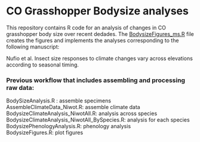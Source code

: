 # CO Grasshopper Bodysize analyses
This repository contains R code for an analysis of changes in CO grasshopper body size over recent dedades. The [BodysizeFigures_ms.R](https://github.com/lbuckley/HopperBodysize/blob/main/BodysizeFigures_ms.R) file creates the figures and implements the analyses corresponding to the following manuscript:

Nufio et al. Insect size responses to climate changes vary across elevations according to seasonal timing.

### Previous workflow that includes assembling and processing raw data:

BodySizeAnalysis.R : assemble specimens  
AssembleClimateData_Niwot.R: assemble climate data   
BodysizeClimateAnalysis_NiwotAll.R: analysis across species  
BodysizeClimateAnalysis_NiwotAll_BySpecies.R: analysis for each species  
BodysizePhenologyAnalysis.R: phenology analysis   
BodysizeFigures.R: plot figures

